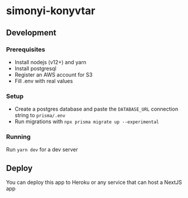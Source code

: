 # simonyi-konyvtar

## Development

### Prerequisites

- Install nodejs (v12+) and yarn
- Install postgresql
- Register an AWS account for S3
- Fill .env with real values

### Setup

- Create a postgres database and paste the `DATABASE_URL` connection string to `prisma/.env`
- Run migrations with `npx prisma migrate up --experimental`

### Running

Run `yarn dev` for a dev server

## Deploy

You can deploy this app to Heroku or any service that can host a NextJS app
